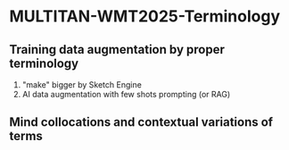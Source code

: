 # MULTITAN-WMT2025-Terminology

## Training data augmentation by proper terminology
  1. "make" bigger by Sketch Engine
  2. AI data augmentation with few shots prompting (or RAG)

## Mind collocations and contextual variations of terms

